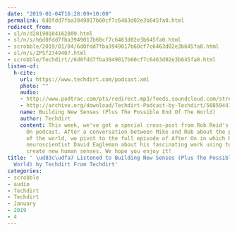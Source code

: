 ```yaml
---
date: "2019-01-04T16:28:09+10:00"
permalink: 6d0fdd7fba3949017b60cf7c6463d02e3b645fa0.html
redirect_from:
- sl/n/d20190104162809.html
- sl/n/s/h6d0fdd7fba3949017b60cf7c6463d02e3b645fa0.html
- scrobble/2019/01/04/6d0fdd7fba3949017b60cf7c6463d02e3b645fa0.html
- sl/n/s/ZPSf2749407.html
- scrobble/Techdirt//6d0fdd7fba3949017b60cf7c6463d02e3b645fa0.html
listen-of:
  h-cite:
    url: https://www.techdirt.com/podcast.xml
    photo: ""
    audio:
    - http://www.podtrac.com/pts/redirect.mp3/feeds.soundcloud.com/stream/508594413-techdirt-building-new-senses-plus-the-possible-end-of-the-world.mp3
    - http://archive.org/download/Techdirt-Podcast-by-Techdirt/508594413-techdirt-building-new-senses-plus-the-possible-end-of-the-world.mp3
    name: Building New Senses (Plus The Possible End Of The World)
    author: Techdirt
    content: This week, we've got a special cross-post from Rob Reid's excellent After
      On podcast. After a conversation between Mike and Rob about the possible end
      of the world, we pivot to the full episode of After On in which Rob talks to
      neuroscientist David Eagleman about his fascinating work using technology to
      create new human senses. We hope you enjoy it!
title: ' \ud83c\udfa7 Listened to Building New Senses (Plus The Possible End Of The
  World) by Techdirt From Techdirt'
categories:
- scrobble
- audio
- Techdirt
- Techdirt
- January
- 2019
- 4
---
```

